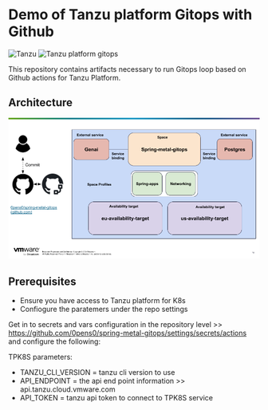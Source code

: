 # Demo of Tanzu platform Gitops with Github

![Tanzu](https://img.shields.io/badge/tanzu-platform-purple.svg)
![Tanzu platform gitops](https://github.com/0pens0/spring-metal-gitops/actions/workflows/gitops.yml/badge.svg)

This repository contains artifacts necessary to run Gitops loop based on Github actions for Tanzu Platform.

## Architecture

![Alt text](https://github.com/0pens0/spring-metal-gitops/blob/master/image.png?raw=true "Spring-metal AI topology")

## Prerequisites
- Ensure you have access to Tanzu platform for K8s
- Confiogure the paratemers under the repo settings

Get in to secrets and vars configuration in the repository level >> https://github.com/0pens0/spring-metal-gitops/settings/secrets/actions and configure the following:

TPK8S parameters:

- TANZU_CLI_VERSION = tanzu cli version to use
- API_ENDPOINT = the api end point information >> api.tanzu.cloud.vmware.com
- API_TOKEN = tanzu api token to connect to TPK8S service

